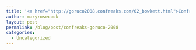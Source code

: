 ```yaml
---
title: '<a href="http://goruco2008.confreaks.com/02_bowkett.html">Confreaks: GoRuCo 2008</a>'
author: maryrosecook
layout: post
permalink: /blog/post/confreaks-goruco-2008
categories:
  - Uncategorized
---
```

